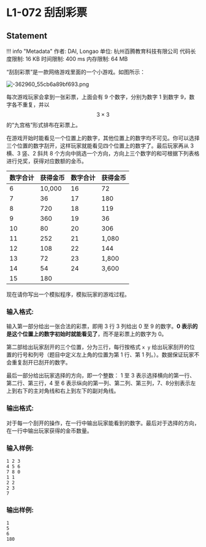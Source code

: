 
# L1-072 刮刮彩票

## Statement

!!! info "Metadata"
    作者: DAI, Longao
    单位: 杭州百腾教育科技有限公司
    代码长度限制: 16 KB
    时间限制: 400 ms
    内存限制: 64 MB

“刮刮彩票”是一款网络游戏里面的一个小游戏。如图所示：

![-362960_55cb6a89bf693.png](~/e6f4f992-0e14-4a9f-bd2e-353c109dd196.png)

每次游戏玩家会拿到一张彩票，上面会有 9 个数字，分别为数字 1 到数字 9，数字各不重复，并以 $$3\times3$$ 的“九宫格”形式排布在彩票上。

在游戏开始时能看见一个位置上的数字，其他位置上的数字均不可见。你可以选择三个位置的数字刮开，这样玩家就能看见四个位置上的数字了。最后玩家再从 3 横、3 竖、2 斜共 8 个方向中挑选一个方向，方向上三个数字的和可根据下列表格进行兑奖，获得对应数额的金币。


| 数字合计 | 获得金币 | 数字合计 | 获得金币 |
| -------- | -------- | -------- | -------- |
| 6     | 10,000     | 16     | 72     |
| 7     | 36     | 17     | 180     |
| 8     | 720     | 18     | 119     |
| 9     | 360     | 19     | 36     |
| 10     | 80     | 20     | 306     |
| 11    | 252     | 21     | 1,080     |
| 12    | 108     | 22    | 144     |
| 13    | 72     | 23    | 1,800     |
| 14    | 54     | 24    | 3,600     |
| 15    | 180     |      ||      |



现在请你写出一个模拟程序，模拟玩家的游戏过程。

### 输入格式:

输入第一部分给出一张合法的彩票，即用 3 行 3 列给出 0 至 9 的数字。**0 表示的是这个位置上的数字初始时就能看见了**，而不是彩票上的数字为 0。

第二部给出玩家刮开的三个位置，分为三行，每行按格式 `x y` 给出玩家刮开的位置的行号和列号（题目中定义左上角的位置为第 1 行、第 1 列。）。数据保证玩家不会重复刮开已刮开的数字。

最后一部分给出玩家选择的方向，即一个整数： 1 至 3 表示选择横向的第一行、第二行、第三行，4 至 6 表示纵向的第一列、第二列、第三列，7、8分别表示左上到右下的主对角线和右上到左下的副对角线。

### 输出格式:

对于每一个刮开的操作，在一行中输出玩家能看到的数字。最后对于选择的方向，在一行中输出玩家获得的金币数量。

### 输入样例:

```plaintext
1 2 3
4 5 6
7 8 0
1 1
2 2
2 3
7
```

### 输出样例:

```plaintext
1
5
6
180
```


